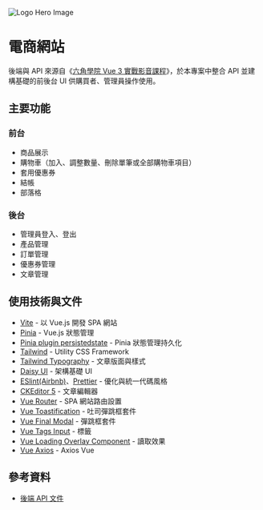 ![Logo Hero Image](https://i.imgur.com/ITlNhtx.jpg)

# 電商網站

後端與 API 來源自《[六角學院 Vue 3 實戰影音課程](https://www.hexschool.com/courses/vue3.html)》，於本專案中整合 API 並建構基礎的前後台 UI 供購買者、管理員操作使用。

## 主要功能

### 前台

- 商品展示
- 購物車（加入、調整數量、刪除單筆或全部購物車項目）
- 套用優惠券
- 結帳
- 部落格

### 後台

- 管理員登入、登出
- 產品管理
- 訂單管理
- 優惠券管理
- 文章管理

## 使用技術與文件

- [Vite](https://vitejs.dev/) - 以 Vue.js 開發 SPA 網站
- [Pinia](https://pinia.vuejs.org/) - Vue.js 狀態管理
- [Pinia plugin persistedstate](https://github.com/prazdevs/pinia-plugin-persistedstate) - Pinia 狀態管理持久化
- [Tailwind](https://tailwindcss.com/) - Utility CSS Framework
- [Tailwind Typography](https://tailwindcss.com/docs/typography-plugin) - 文章版面與樣式
- [Daisy UI](https://daisyui.com/) - 架構基礎 UI
- [ESlint(Airbnb)](https://eslint.org/)、[Prettier](https://prettier.io/) - 優化與統一代碼風格
- [CKEditor 5](https://ckeditor.com/ckeditor-5/) - 文章編輯器
- [Vue Router](https://router.vuejs.org/) - SPA 網站路由設置
- [Vue Toastification](https://vue-toastification.maronato.dev/) - 吐司彈跳框套件
- [Vue Final Modal](https://vue-final-modal.org/) - 彈跳框套件
- [Vue Tags Input](http://www.vue-tags-input.com/#/) - 標籤
- [Vue Loading Overlay Component](https://github.com/ankurk91/vue-loading-overlay) - 讀取效果
- [Vue Axios](https://github.com/imcvampire/vue-axios) - Axios Vue

## 參考資料

- [後端 API 文件](https://github.com/hexschool/vue3-course-api-wiki/wiki)
